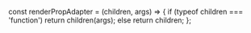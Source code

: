 const renderPropAdapter = (children, args) => {
    if (typeof children === 'function') return children(args);
    else return children;
};
